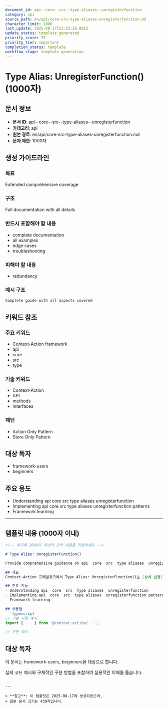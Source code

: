 ```yaml
---
document_id: api--core--src--type-aliases--unregisterfunction
category: api
source_path: en/api/core-src-type-aliases-unregisterfunction.md
character_limit: 1000
last_update: 2025-08-17T21:25:26.001Z
update_status: template_generated
priority_score: 75
priority_tier: important
completion_status: template
workflow_stage: template_generation
---
```


# Type Alias: UnregisterFunction() (1000자)

## 문서 정보
- **문서 ID**: api--core--src--type-aliases--unregisterfunction
- **카테고리**: api
- **원본 경로**: en/api/core-src-type-aliases-unregisterfunction.md
- **문자 제한**: 1000자

## 생성 가이드라인

### 목표
Extended comprehensive coverage

### 구조
Full documentation with all details

### 반드시 포함해야 할 내용
- complete documentation
- all examples
- edge cases
- troubleshooting

### 피해야 할 내용  
- redundancy

### 예시 구조
```
Complete guide with all aspects covered
```

## 키워드 참조

### 주요 키워드
- Context-Action framework
- api
- core
- src
- type

### 기술 키워드
- Context-Action
- API
- methods
- interfaces

### 패턴
- Action Only Pattern
- Store Only Pattern

## 대상 독자
- framework-users
- beginners

## 주요 용도
- Understanding api  core  src  type aliases  unregisterfunction
- Implementing api  core  src  type aliases  unregisterfunction patterns
- Framework learning

---

## 템플릿 내용 (1000자 이내)

```markdown
<!-- 여기에 1000자 이내의 요약 내용을 작성하세요 -->

# Type Alias: UnregisterFunction()

Provide comprehensive guidance on api  core  src  type aliases  unregisterfunction

## 개요
Context-Action 프레임워크에서 Type Alias: UnregisterFunction()는 [상세 설명]의 역할을 담당합니다.

## 주요 기능
- Understanding api  core  src  type aliases  unregisterfunction
- Implementing api  core  src  type aliases  unregisterfunction patterns
- Framework learning

## 사용법
```typescript
// 기본 사용 예시
import { ... } from '@context-action/...';

// 구현 예시
```

## 대상 독자
이 문서는 framework-users, beginners을 대상으로 합니다.

실제 코드 예시와 구체적인 구현 방법을 포함하여 실용적인 이해를 돕습니다.
```

---

> **참고**: 이 템플릿은 2025-08-17에 생성되었으며, 
> 원본 문서 크기는 439자입니다.
